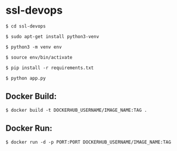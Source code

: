 # ssl-devops


	$ cd ssl-devops
  
	$ sudo apt-get install python3-venv
  
	$ python3 -m venv env
  
	$ source env/bin/activate
  
	$ pip install -r requirements.txt
  
	$ python app.py


## Docker Build:
	
	$ docker build -t DOCKERHUB_USERNAME/IMAGE_NAME:TAG .

## Docker Run:

	$ docker run -d -p PORT:PORT DOCKERHUB_USERNAME/IMAGE_NAME:TAG
